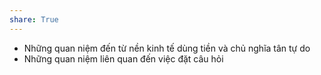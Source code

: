 ```yaml
---
share: True
---
```

- Những quan niệm đến từ nền kinh tế dùng tiền và chủ nghĩa tân tự do
- Những quan niệm liên quan đến việc đặt câu hỏi
